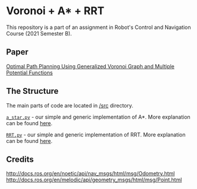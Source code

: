 # Voronoi + A* + RRT

This repository is a part of an assignment in
Robot's Control and Navigation Course (2021 Semester B).

## Paper

[Optimal Path Planning Using Generalized Voronoi Graph and Multiple Potential Functions](https://ieeexplore.ieee.org/document/8948325)

## The Structure

The main parts of code are located in [/src](/src) directory.

[`a_star.py`](/src/astar.py) - our simple and generic implementation of A*.
More explanation can be found [here](https://github.com/Arseni1919/A_star_Implementation).

[`RRT.py`](/src/astar.py) - our simple and generic implementation of RRT.
More explanation can be found [here](https://github.com/Arseni1919/Simple_Implementation_of_RRT).

## Credits

http://docs.ros.org/en/noetic/api/nav_msgs/html/msg/Odometry.html
http://docs.ros.org/en/melodic/api/geometry_msgs/html/msg/Point.html




